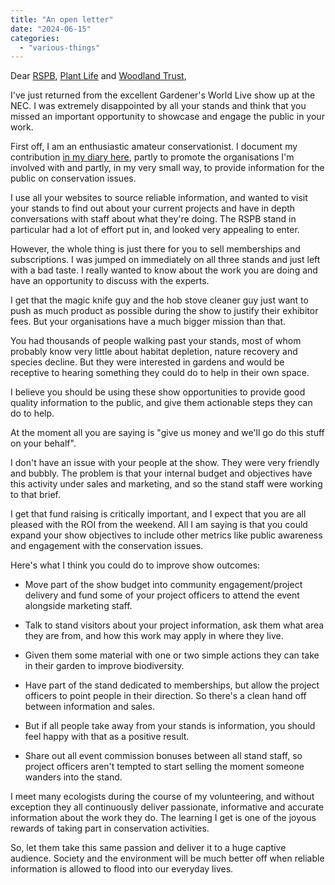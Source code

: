 ```yaml
---
title: "An open letter"
date: "2024-06-15"
categories: 
  - "various-things"
---
```


Dear [RSPB](https://www.rspb.org.uk/), [Plant Life](https://www.plantlife.org.uk/) and [Woodland Trust](https://www.woodlandtrust.org.uk/),

I've just returned from the excellent Gardener's World Live show up at the NEC. I was extremely disappointed by all your stands and think that you missed an important opportunity to showcase and engage the public in your work.

First off, I am an enthusiastic amateur conservationist. I document my contribution [in my diary here](https://diary.uncountable.uk/), partly to promote the organisations I'm involved with and partly, in my very small way, to provide information for the public on conservation issues.

I use all your websites to source reliable information, and wanted to visit your stands to find out about your current projects and have in depth conversations with staff about what they're doing. The RSPB stand in particular had a lot of effort put in, and looked very appealing to enter.

However, the whole thing is just there for you to sell memberships and subscriptions. I was jumped on immediately on all three stands and just left with a bad taste. I really wanted to know about the work you are doing and have an opportunity to discuss with the experts.

I get that the magic knife guy and the hob stove cleaner guy just want to push as much product as possible during the show to justify their exhibitor fees. But your organisations have a much bigger mission than that.

You had thousands of people walking past your stands, most of whom probably know very little about habitat depletion, nature recovery and species decline. But they were interested in gardens and would be receptive to hearing something they could do to help in their own space.

I believe you should be using these show opportunities to provide good quality information to the public, and give them actionable steps they can do to help.

At the moment all you are saying is "give us money and we'll go do this stuff on your behalf".

I don't have an issue with your people at the show. They were very friendly and bubbly. The problem is that your internal budget and objectives have this activity under sales and marketing, and so the stand staff were working to that brief.

I get that fund raising is critically important, and I expect that you are all pleased with the ROI from the weekend. All I am saying is that you could expand your show objectives to include other metrics like public awareness and engagement with the conservation issues.

Here's what I think you could do to improve show outcomes:

- Move part of the show budget into community engagement/project delivery and fund some of your project officers to attend the event alongside marketing staff.

- Talk to stand visitors about your project information, ask them what area they are from, and how this work may apply in where they live.

- Given them some material with one or two simple actions they can take in their garden to improve biodiversity.

- Have part of the stand dedicated to memberships, but allow the project officers to point people in their direction. So there's a clean hand off between information and sales.

- But if all people take away from your stands is information, you should feel happy with that as a positive result.

- Share out all event commission bonuses between all stand staff, so project officers aren't tempted to start selling the moment someone wanders into the stand.

I meet many ecologists during the course of my volunteering, and without exception they all continuously deliver passionate, informative and accurate information about the work they do. The learning I get is one of the joyous rewards of taking part in conservation activities.

So, let them take this same passion and deliver it to a huge captive audience. Society and the environment will be much better off when reliable information is allowed to flood into our everyday lives.
